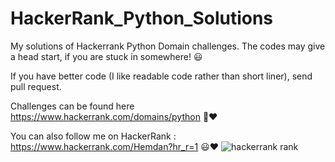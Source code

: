 # HackerRank_Python_Solutions
My solutions of Hackerrank Python Domain challenges. The codes may give a head start, if you are stuck in somewhere!  :smiley:

If you have better code (I like readable code rather than short liner), send pull request.

Challenges can be found here https://www.hackerrank.com/domains/python :muscle::heart:

You can also follow me on HackerRank : https://www.hackerrank.com/Hemdan?hr_r=1 :smiley::heart:
![hackerrank rank](https://user-images.githubusercontent.com/40190772/50935766-caf08400-1475-11e9-9de6-e854d56a808b.PNG)
